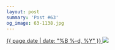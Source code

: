 ```yaml
---
layout: post
summary: 'Post #63'
og_image: 63-1138.jpg
---
```


<p>
 <time>
  <a href="/63">
   {{ page.date | date: "%B %-d, %Y" }}
  </a>
 </time>
 <a href="/63">
  <img sizes="(min-width: 700px) 50vw, calc(100vw - 2rem)" src="{{ site.assets_url }}/63-569.jpg" srcset="{{ site.assets_url }}/63-1138.jpg 1138w, {{ site.assets_url }}/63-854.jpg 854w, {{ site.assets_url }}/63-569.jpg 569w, {{ site.assets_url }}/63-284.jpg 284w"/>
 </a>
</p>
